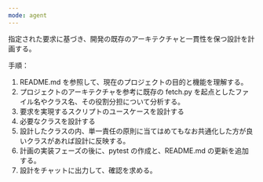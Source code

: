```yaml
---
mode: agent
---
```

指定された要求に基づき、開発の既存のアーキテクチャと一貫性を保つ設計を計画する。

手順：
1. README.md を参照して、現在のプロジェクトの目的と機能を理解する。
2. プロジェクトのアーキテクチャを参考に既存の fetch.py を起点としたファイル名やクラス名、その役割分担について分析する。
3. 要求を実現するスクリプトのユースケースを設計する
4. 必要なクラスを設計する
5. 設計したクラスの内、単一責任の原則に当てはめてもなお共通化した方が良いクラスがあれば設計に反映する。
6. 計画の実装フェーズの後に、pytest の作成と、README.md の更新を追加する。
7. 設計をチャットに出力して、確認を求める。